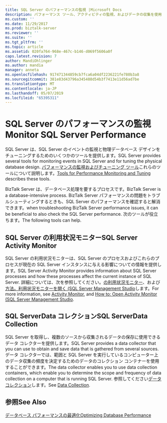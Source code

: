 ```yaml
---
title: SQL Server のパフォーマンスの監視 |Microsoft Docs
description: パフォーマンス ツール、アクティビティの監視、およびデータの収集を使用して BizTalk Server データベースを監視します。
ms.custom: ''
ms.date: 11/29/2017
ms.prod: biztalk-server
ms.reviewer: ''
ms.suite: ''
ms.tgt_pltfrm: ''
ms.topic: article
ms.assetid: 020fa764-968e-467c-b146-d069f5606a0f
caps.latest.revision: 7
author: MandiOhlinger
ms.author: mandia
manager: anneta
ms.openlocfilehash: 917471344859cb7fca6a04df2236221fe780b3a8
ms.sourcegitcommit: 381e83d43796a345488d54b3f7413e11d56ad7be
ms.translationtype: MT
ms.contentlocale: ja-JP
ms.lasthandoff: 05/07/2019
ms.locfileid: "65395311"
---
```

# <a name="monitor-sql-server-performance"></a><span data-ttu-id="cf07a-103">SQL Server のパフォーマンスの監視</span><span class="sxs-lookup"><span data-stu-id="cf07a-103">Monitor SQL Server Performance</span></span>
<span data-ttu-id="cf07a-104">SQL Server は、SQL Server のイベントの監視と物理データベース デザインをチューニングするためのいくつかのツールを提供します。</span><span class="sxs-lookup"><span data-stu-id="cf07a-104">SQL Server provides several tools for monitoring events in SQL Server and for tuning the physical database design.</span></span> <span data-ttu-id="cf07a-105">[パフォーマンスの監視およびチューニング ツール](https://docs.microsoft.com/sql/relational-databases/performance/performance-monitoring-and-tuning-tools)これらのツールについて説明します。</span><span class="sxs-lookup"><span data-stu-id="cf07a-105">[Tools for Performance Monitoring and Tuning](https://docs.microsoft.com/sql/relational-databases/performance/performance-monitoring-and-tuning-tools) describes these tools.</span></span> 
  
<span data-ttu-id="cf07a-106">BizTalk Server は、データベース処理を要するプロセスです。</span><span class="sxs-lookup"><span data-stu-id="cf07a-106">BizTalk Server is a database-intensive process.</span></span> <span data-ttu-id="cf07a-107">BizTalk Server パフォーマンスの問題をトラブルシューティングするときも、SQL Server のパフォーマンスを確認すると解消できます。</span><span class="sxs-lookup"><span data-stu-id="cf07a-107">when troubleshooting BizTalk Server performance issues, it can be beneficial to also check the SQL Server performance.</span></span> <span data-ttu-id="cf07a-108">次のツールが役立ちます。</span><span class="sxs-lookup"><span data-stu-id="cf07a-108">The following tools can help.</span></span>  
  
## <a name="sql-server-activity-monitor"></a><span data-ttu-id="cf07a-109">SQL Server の利用状況モニター</span><span class="sxs-lookup"><span data-stu-id="cf07a-109">SQL Server Activity Monitor</span></span>  
<span data-ttu-id="cf07a-110">SQL Server の利用状況モニターは、SQL Server のプロセスおよびこれらのプロセスが現在の SQL Server インスタンスに与える影響についての情報を提供します。</span><span class="sxs-lookup"><span data-stu-id="cf07a-110">SQL Server Activity Monitor provides information about SQL Server processes and how these processes affect the current instance of SQL Server.</span></span> <span data-ttu-id="cf07a-111">詳細については、次を参照してください。[の利用状況モニター](https://docs.microsoft.com/sql/relational-databases/performance-monitor/activity-monitor)、および[方法。利用状況モニターを開く (SQL Server Management Studio](https://docs.microsoft.com/sql/relational-databases/performance-monitor/open-activity-monitor-sql-server-management-studio)します。</span><span class="sxs-lookup"><span data-stu-id="cf07a-111">For more information, see [Activity Monitor](https://docs.microsoft.com/sql/relational-databases/performance-monitor/activity-monitor), and [How to: Open Activity Monitor (SQL Server Management Studio](https://docs.microsoft.com/sql/relational-databases/performance-monitor/open-activity-monitor-sql-server-management-studio).</span></span> 
  
## <a name="sql-serverdata-collection"></a><span data-ttu-id="cf07a-112">SQL ServerData コレクション</span><span class="sxs-lookup"><span data-stu-id="cf07a-112">SQL ServerData Collection</span></span>  
<span data-ttu-id="cf07a-113">SQL Server を取得し、複数のソースから収集されるデータの保存に使用できるデータ コレクターを提供します。</span><span class="sxs-lookup"><span data-stu-id="cf07a-113">SQL Server provides a data collector that you can use to obtain and save data that is gathered from several sources.</span></span> <span data-ttu-id="cf07a-114">データ コレクターでは、範囲と SQL Server を実行しているコンピューター上のデータ収集の頻度を決定するためのデータのコレクション コンテナーを使用することができます。</span><span class="sxs-lookup"><span data-stu-id="cf07a-114">The data collector enables you to use data collection containers, which enable you to determine the scope and frequency of data collection on a computer that is running SQL Server.</span></span> <span data-ttu-id="cf07a-115">参照してください[データ コレクション](https://docs.microsoft.com/sql/relational-databases/data-collection/data-collection)します。</span><span class="sxs-lookup"><span data-stu-id="cf07a-115">See [Data Collection](https://docs.microsoft.com/sql/relational-databases/data-collection/data-collection).</span></span>
  
## <a name="see-also"></a><span data-ttu-id="cf07a-116">参照</span><span class="sxs-lookup"><span data-stu-id="cf07a-116">See Also</span></span>  
 [<span data-ttu-id="cf07a-117">データベース パフォーマンスの最適化</span><span class="sxs-lookup"><span data-stu-id="cf07a-117">Optimizing Database Performance</span></span>](../technical-guides/optimizing-database-performance.md)
